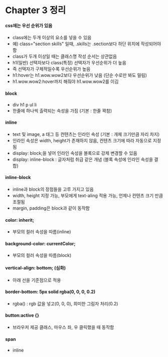 # Chapter 3 정리

#### css에는 우선 순위가 있음
* class에는 두개 이상의 요소를 넣을 수 있음
* 예) class="section skills" 일때, .skills는 .section보다 하단 위치에 작성되어야 함
* class가 두개 이상일 때는 클래스명 작성 순서는 상관없음
* h1(일반) 선택자보다 class(특정) 선택자가 우선순위가 더 높음
* 즉 선택자가 구체적일수록 우선순위가 높음
* h1:hover는 h1.wow.wow2보다 우선순위가 낮음 (단순 수로만 봐도 밀림)
* h1.wow.wow2:hover까지 해줘야 h1.wow.wow2를 이김


#### block
* div h1 p ul li
* 한줄에 하나씩 출력되는 속성을 가짐 (기본 : 한줄 꽉참)

#### inline
* text 및 image, a 태그 등 컨텐츠는 인라인 속성 (기본 : 개체 크기만큼 자리 차지)
* 인라인 속성은 width, height가 존재하지 않음, 컨텐츠 크기에 따라 자동으로 지정됨
* display: block;을 넣어 인라인 속성을 블록으로 강제 변경할 수 있음
* display: inline-block : 글자처럼 취급 같은 개념 (블록 속성에 인라인 속성을 결합)

#### inline-block
* inline과 block의 장점들을 고루 가지고 있음
* width, height 지정 가능, 부모에게 text-aling 적용 가능, 언제나 컨텐츠 크기 만큼 조절됨
* margin, padding은 block과 같이 동작함

#### color: inherit;
* 부모의 컬러 속성을 따름(inline)

#### background-color: currentColor;
* 부모의 컬러 속성을 따름(block)

#### vertical-align: bottom; (심화)
* 아래 선을 기준점으로 적용

#### border-bottom: 5px solid rgba(0, 0, 0, 0.2)
* rgba() : rgb 값을 넣고(0, 0, 0), 희미한 그림자 처리(0.2)

#### button:active {}
* 브라우저 제공 클래스, 마우스 좌, 우 클릭했을 때 동작함

#### span
* inline 
